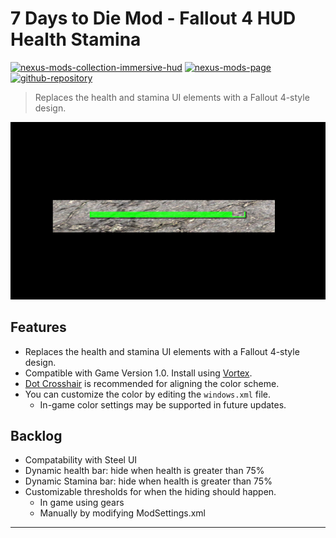 [//]: # (DO NOT EDIT: This file has been autogenerated, any changes will be overwritten)
# 7 Days to Die Mod - Fallout 4 HUD Health Stamina
[![nexus-mods-collection-immersive-hud](https://img.shields.io/badge/Collection-Immersive%20HUD%20-bf4848?style=flat-square&logo=nexusmods)](https://next.nexusmods.com/7daystodie/collections/epfqzi) [![nexus-mods-page](https://img.shields.io/badge/Mod-Fallout4%20HUD%20Health%20Stamina%20-bf4848?style=flat-square&logo=nexusmods)](https://www.nexusmods.com/7daystodie/mods/6164) [![github-repository](https://img.shields.io/badge/Open-Source-2ea44f?style=flat-square&logo=github)](https://github.com/rdok/7dtd_fallout4_hud_health_stamina)

>  Replaces the health and stamina UI elements with a Fallout 4-style design.
 
[![Fallout 4 HUD Stealth Stamina](https://raw.githubusercontent.com/rdok/7dtd_fallout4_hud_health_stamina/main/documentation/showcase.jpg)](https://www.nexusmods.com/7daystodie/mods/6164)

## Features
- Replaces the health and stamina UI elements with a Fallout 4-style design.
- Compatible with Game Version 1.0. Install using [Vortex](https://www.nexusmods.com/about/vortex/).
- [Dot Crosshair](https://www.nexusmods.com/7daystodie/mods/5640) is recommended for aligning the color scheme.
- You can customize the color by editing the `windows.xml` file.
    - In-game color settings may be supported in future updates.

## Backlog
- Compatability with Steel UI
- Dynamic health bar: hide when health is greater than 75%
- Dynamic Stamina bar: hide when health is greater than 75%
- Customizable thresholds for when the hiding should happen.
  - In game using gears
  - Manually by modifying ModSettings.xml


***

[//]: # (DO NOT EDIT: This file has been autogenerated, any changes will be overwritten)
